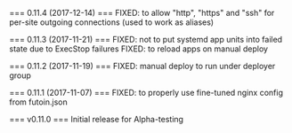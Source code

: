 
=== 0.11.4 (2017-12-14) ===
FIXED: to allow "http", "https" and "ssh" for per-site outgoing connections (used to work as aliases)

=== 0.11.3 (2017-11-21) ===
FIXED: not to put systemd app units into failed state due to ExecStop failures
FIXED: to reload apps on manual deploy

=== 0.11.2 (2017-11-19) ===
FIXED: manual deploy to run under deployer group

=== 0.11.1 (2017-11-07) ===
FIXED: to properly use fine-tuned nginx config from futoin.json

=== v0.11.0 ===
Initial release for Alpha-testing
